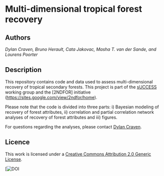 # Multi-dimensional tropical forest recovery  

## Authors
*Dylan Craven, Bruno Herault, Cata Jakovac, Masha T. van der Sande, and Lourens Poorter*    

## Description  

This repository contains code and data used to assess multi-dimensional recovery of tropical secondary forests. This project is part of the [sUCCESS](https://www.idiv.de/de/sdiv/arbeitsgruppen/pool-of-working-groups/success.html) working group and the [2NDFOR] initiative (https://sites.google.com/view/2ndfor/home). 

Please note that the code is divided into three parts: i) Bayesian modeling of recovery of forest attributes, ii) correlation and partial correlation network analyses of recovery of forest attributes and iii) figures.  

For questions regarding the analyses, please contact [Dylan Craven](mailto:dylan.craven@aya.yale.edu).

## Licence  
 
This work is licensed under a [Creative Commons Attribution 2.0 Generic License](https://creativecommons.org/licenses/by/2.0/).

[![DOI](https://zenodo.org)